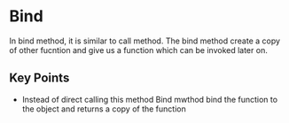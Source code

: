 # Bind
In bind method, it is similar to call method. The bind method create a copy of other fucntion and give us a function which can be invoked later on.

## Key Points
- Instead of direct calling this method Bind mwthod bind the function to the object and returns a copy of the function

